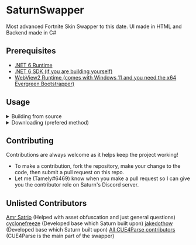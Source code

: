 # SaturnSwapper
Most advanced Fortnite Skin Swapper to this date. UI made in HTML and Backend made in C#

## Prerequisites
- [.NET 6 Runtime](https://dotnet.microsoft.com/en-us/download/dotnet/thank-you/runtime-desktop-6.0.0-windows-x64-installer)
- [.NET 6 SDK (if you are building yourself)](https://dotnet.microsoft.com/en-us/download/dotnet/thank-you/sdk-6.0.101-windows-x64-installer)
- [WebView2 Runtime (comes with Windows 11 and you need the x64 Evergreen Bootstrapper)](https://developer.microsoft.com/en-us/microsoft-edge/webview2/#download-section)

## Usage
<details>
<summary>Building from source</summary>

The source on the swapper is 100% complete which means you can build it without any extra steps. To do this:
1. Turn off your antivirus because the swapper is flagged as a virus due to false positives with WebView2 (You have the source so you know it isn't a virus).
2. Clone the repository
    ```
    git clone https://github.com/Tamely/SaturnSwapper
    cd SaturnSwapper
    ```
3. Remove 'SaturnBot' project from the .sln by deleting the lines:
    ```
    Project("{FAE04EC0-301F-11D3-BF4B-00C04F79EFBC}") = "SaturnBot", "SaturnBot\SaturnBot.csproj", "{9B658498-B58B-4DB5-B275-4BFB59FAD1AD}"
    EndProject
    ```
3. Build the solution
    ``` 
    dotnet build
    ```
4. Make sure you have all the prerequisites installed.
5. Navigate to Saturn.Client\bin\Debug\net6.0-windows\Saturn.exe and open it.
6. Get your key to access the swapper [here](https://linkvertise.com/88495/saturn-swapper-key/) (they expire every 48 hours).
7. You're all set!
</details>

<details>
<summary>Downloading (prefered method)</summary>

1. Head to the [releases](https://github.com/Tamely/SaturnSwapper/releases) tab on the right side of the Saturn GitHub page.
2. Under the topmost release, click the file labled "Saturn.zip"
3. Turn off your antivirus because the swapper is flagged as a virus due to false positives with WebView2 (It's open source so you know it isn't a virus).
4. Make sure you have all the prerequisites installed.
5. Launch Saturn.exe
6. Get your key to access the swapper [here](https://linkvertise.com/88495/saturn-swapper-key/) (they expire every 48 hours).
7. You're all set!
</details>

## Contributing

Contributions are always welcome as it helps keep the project working!
- To make a contribution, fork the repository, make your change to the code, then submit a pull request on this repo.
- Let me (Tamely#6469) know when you make a pull request so I can give you the contributor role on Saturn's Discord server.

## Unlisted Contributors

[Amr Satrio]("https://github.com/Amrsatrio") (Helped with asset obfuscation and just general questions)
[cyclonefreeze]("https://github.com/cyclonefreeze") (Developed base which Saturn built upon)
[jakedothow]("https://github.com/jakedothow") (Developed base which Saturn built upon)
[All CUE4Parse contributors]("https://github.com/FabianFG/CUE4Parse/graphs/contributors") (CUE4Parse is the main part of the swapper)
